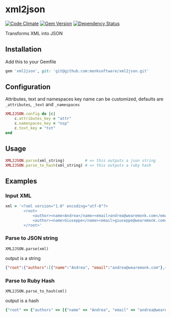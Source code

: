 # xml2json

[![Code Climate](https://codeclimate.com/github/monksoftware/xml2json.png)](https://codeclimate.com/github/monksoftware/xml2json) [![Gem Version](https://badge.fury.io/rb/xml2json.svg)](http://badge.fury.io/rb/xml2json) [![Dependency Status](https://gemnasium.com/monksoftware/xml2json.svg)](https://gemnasium.com/monksoftware/xml2json)

Transforms XML into JSON

## Installation

Add this to your Gemfile

```ruby
gem 'xml2json', git: 'git@github.com:monksoftware/xml2json.git'
```

## Configuration

Attributes, text and namespaces key name can be customized, defaults are `_attributes`, `_text` and `_namespaces`

```ruby
XML2JSON.config do |c|
	c.attributes_key = "attr"
	c.namespaces_key = "nsp"
	c.text_key = "txt"
end
```

## Usage

```ruby
XML2JSON.parse(xml_string)         # => this outputs a json string
XML2JSON.parse_to_hash(xml_string) # => this outputs a ruby hash
```

## Examples

### Input XML

```ruby
xml = '<?xml version="1.0" encoding="utf-8"?>
		<root>
	   		<author><name>Andrea</name><email>andrea@wearemonk.com</email></author>
	   		<author><name>Giuseppe</name><email>giuseppe@wearemonk.com</email></author>
	   	</root>'
```

### Parse to JSON string

```
XML2JSON.parse(xml)
```

output is a string

```json
{"root":{"authors":[{"name":"Andrea", "email":"andrea@wearemonk.com"},{"name":"Giuseppe", "email":"giuseppe@wearemonk.com"}]}}
```

### Parse to Ruby Hash

```
XML2JSON.parse_to_hash(xml)
```

output is a hash

```ruby
{"root" => {"authors" => [{"name" => "Andrea", "email" => "andrea@wearemonk.com"},{"name" => "Giuseppe", "email" => "giuseppe@wearemonk.com"}]}}
```
